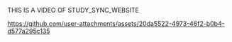 THIS IS A VIDEO OF STUDY_SYNC_WEBSITE



https://github.com/user-attachments/assets/20da5522-4973-46f2-b0b4-d577a295c135




